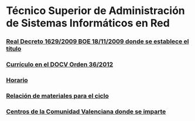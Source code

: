 # Técnico Superior de Administración de Sistemas Informáticos en Red

### [Real Decreto 1629/2009 BOE 18/11/2009 donde se establece el título](legislacion/BOE-A-2009-18355.pdf)

### [Currículo en el DOCV Orden 36/2012](legislacion/2012_6644.pdf)

### [Horario](legislacion/inflasioe3h.pdf)

### [Relación de materiales para el ciclo](legislacion/GS_ADMIN_SIST_INF_RED.pdf)

### [Centros de la Comunidad Valenciana donde se imparte](http://www.ceice.gva.es/web/centros-docentes/formacion-profesional/familias-profesionales/consulta?fam=190)
